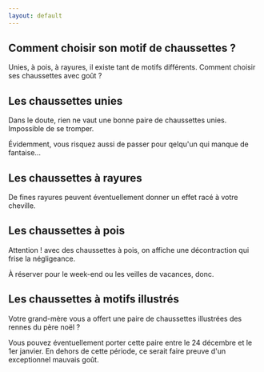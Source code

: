 ```yaml
---
layout: default
---
```


## Comment choisir son motif de chaussettes ?

Unies, à pois, à rayures, il existe tant de motifs différents. Comment choisir ses chaussettes avec goût ?

## Les chaussettes unies

Dans le doute, rien ne vaut une bonne paire de chaussettes unies. Impossible de se tromper.

Évidemment, vous risquez aussi de passer pour qelqu'un qui manque de fantaise…

## Les chaussettes à rayures

De fines rayures peuvent éventuellement donner un effet racé à votre cheville.

## Les chaussettes à pois

Attention ! avec des chaussettes à pois, on affiche une décontraction qui frise la négligeance.

À réserver pour le week-end ou les veilles de vacances, donc.

## Les chaussettes à motifs illustrés

Votre grand-mère vous a offert une paire de chaussettes illustrées des rennes du père noël ?

Vous pouvez éventuellement porter cette paire entre le 24 décembre et le 1er janvier. En dehors de cette période, ce serait faire preuve d'un exceptionnel mauvais goût.
